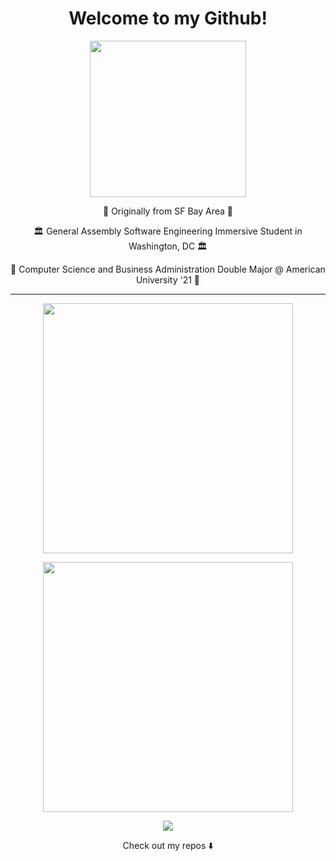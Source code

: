 <h1 align="center" /> Welcome to my Github! </h1>
<p align="center">
  <img width="250" src="https://c.tenor.com/3ouls7liJcQAAAAC/golden-state-warriors-steph-curry.gif">
</p>

<p align="center">🌉 Originally from SF Bay Area 🌉 </p>
<p align="center">🏛 General Assembly Software Engineering Immersive Student in Washington, DC 🏛 </p>
<p align="center">🦅 Computer Science and Business Administration Double Major @ American University '21 🦅</p>

***

<p align="center">
<img src="https://github-readme-stats.vercel.app/api?username=anovick1&show_icons=true&theme=solarized-light" width="400px"  >
</p>
<p align="center">
 <img src="https://github-readme-stats.vercel.app/api/top-langs/?username=anovick1&layout=compact&theme=solarized-light" width="400px"  >
</p>



<p align="center">
<a href= "https://www.linkedin.com/in/avery-novick/"><img src="https://cdn.icon-icons.com/icons2/687/PNG/128/linkedin_icon-icons.com_61252.png"/></a>
</p>


<p align="center">
Check out my repos ⬇️  
</p>


